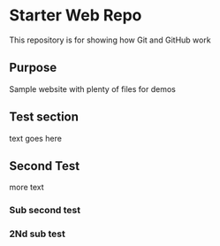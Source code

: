# Starter Web Repo

This repository is for showing how Git and GitHub work

## Purpose

Sample website with plenty of files for demos

## Test section

text goes here

## Second Test

more text

### Sub second test
 
### 2Nd sub test